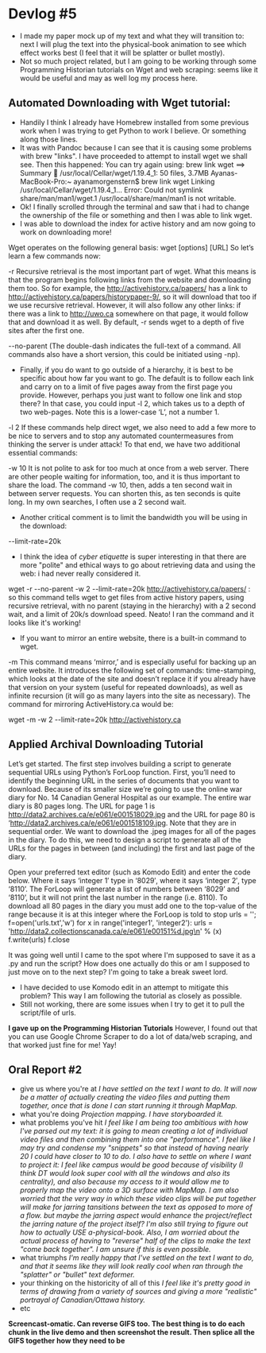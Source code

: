 # Devlog #5

- I made my paper mock up of my text and what they will transition to: next I will plug the text into the physical-book animation to see which effect works best (I feel that it will be splatter or bullet mostly). 
- Not so much project related, but I am going to be working through some Programming Historian tutorials on Wget and web scraping: seems like it would be useful and may as well log my process here. 

## Automated Downloading with Wget tutorial:
- Handily I think I already have Homebrew installed from some previous work when I was trying to get Python to work I believe. Or something along those lines. 
- It was with Pandoc because I can see that it is causing some problems with brew "links". I have proceeded to attempt to install wget we shall see. 
Then this happened: You can try again using:
  brew link wget
==> Summary
🍺  /usr/local/Cellar/wget/1.19.4_1: 50 files, 3.7MB
Ayanas-MacBook-Pro:~ ayanamorgenstern$ brew link wget
Linking /usr/local/Cellar/wget/1.19.4_1... 
Error: Could not symlink share/man/man1/wget.1
/usr/local/share/man/man1 is not writable.
- Ok! I finally scrolled through the terminal and saw that i had to change the ownership of the file or something and then I was able to link wget. 
- I was able to download the index for active history and am now going to work on downloading more!

Wget operates on the following general basis:
wget [options] [URL]
So let’s learn a few commands now:

-r
Recursive retrieval is the most important part of wget. What this means is that the program begins following links from the website and downloading them too. So for example, the http://activehistory.ca/papers/ has a link to http://activehistory.ca/papers/historypaper-9/, so it will download that too if we use recursive retrieval. However, it will also follow any other links: if there was a link to http://uwo.ca somewhere on that page, it would follow that and download it as well. By default, -r sends wget to a depth of five sites after the first one. 

--no-parent 
(The double-dash indicates the full-text of a command. All commands also have a short version, this could be initiated using -np).
- Finally, if you do want to go outside of a hierarchy, it is best to be specific about how far you want to go. The default is to follow each link and carry on to a limit of five pages away from the first page you provide. However, perhaps you just want to follow one link and stop there? In that case, you could input -l 2, which takes us to a depth of two web-pages. Note this is a lower-case ‘L’, not a number 1.

-l 2
If these commands help direct wget, we also need to add a few more to be nice to servers and to stop any automated countermeasures from thinking the server is under attack! To that end, we have two additional essential commands:

-w 10
It is not polite to ask for too much at once from a web server. There are other people waiting for information, too, and it is thus important to share the load. The command -w 10, then, adds a ten second wait in between server requests. You can shorten this, as ten seconds is quite long. In my own searches, I often use a 2 second wait.
- Another critical comment is to limit the bandwidth you will be using in the download:

--limit-rate=20k

- I think the idea of *cyber etiquette* is super interesting in that there are more "polite" and ethical ways to go about retrieving data and using the web: i had never really considered it. 

wget -r --no-parent -w 2 --limit-rate=20k http://activehistory.ca/papers/ : so this command tells wget to get files from active history papers, using recursive retrieval, with no parent (staying in the hierarchy) with a 2 second wait, and a limit of 20k/s download speed. Neato!
I ran the command and it looks like it's working!
- If you want to mirror an entire website, there is a built-in command to wget.

-m
This command means ‘mirror,’ and is especially useful for backing up an entire website. It introduces the following set of commands: time-stamping, which looks at the date of the site and doesn’t replace it if you already have that version on your system (useful for repeated downloads), as well as infinite recursion (it will go as many layers into the site as necessary). The command for mirroring ActiveHistory.ca would be:

wget -m -w 2 --limit-rate=20k http://activehistory.ca

## Applied Archival Downloading Tutorial

Let’s get started. The first step involves building a script to generate sequential URLs using Python’s ForLoop function. First, you’ll need to identify the beginning URL in the series of documents that you want to download. Because of its smaller size we’re going to use the online war diary for No. 14 Canadian General Hospital as our example. The entire war diary is 80 pages long. The URL for page 1 is http://data2.archives.ca/e/e061/e001518029.jpg and the URL for page 80 is ‘http://data2.archives.ca/e/e061/e001518109.jpg. Note that they are in sequential order. We want to download the .jpeg images for all of the pages in the diary. To do this, we need to design a script to generate all of the URLs for the pages in between (and including) the first and last page of the diary.

Open your preferred text editor (such as Komodo Edit) and enter the code below. Where it says ‘integer 1′ type in ‘8029′, where it says ‘integer 2′, type ‘8110’. The ForLoop will generate a list of numbers between ‘8029’ and ‘8110’, but it will not print the last number in the range (i.e. 8110). To download all 80 pages in the diary you must add one to the top-value of the range because it is at this integer where the ForLoop is told to stop
urls = '';
f=open('urls.txt','w')
for x in range('integer1', 'integer2'):
    urls = 'http://data2.collectionscanada.ca/e/e061/e00151%d.jpg\n' % (x)
    f.write(urls)
f.close

It was going well until I came to the spot where I'm supposed to save it as a .py and run the script? How does one actually do this or am I supposed to just move on to the next step? I'm going to take a break sweet lord. 
- I have decided to use Komodo edit in an attempt to mitigate this problem? This way I am following the tutorial as closely as possible. 
- Still not working, there are some issues when I try to get it to pull the script/file of urls. 

**I gave up on the Programming Historian Tutorials**
However, I found out that you can use Google Chrome Scraper to do a lot of data/web scraping, and that worked just fine for me! Yay!

## Oral Report #2

- give us where you're at 
*I have settled on the text I want to do. It will now be a matter of actually creating the video files and putting them together, once that is done I can start running it through MapMap.*
- what you're doing 
*Projection mapping. I have storyboarded it.*
- what problems you've hit
*I feel like I am being too ambitious with how I've parsed out my text: it is going to mean creating a lot of individual video files and then combining them into one "performance". I feel like I may try and condense my "snippets" so that instead of having nearly 20 I could have closer to 10 to do. I also have to settle on where I want to project it: I feel like campus would be good because of visibility (I think DT would look super cool with all the windows and also its centrality), and also because my access to it would allow me to properly map the video onto a 3D surface with MapMap. I am also worried that the very way in which these video clips will be put together will make for jarring tansitions between the text as opposed to more of a flow. but maybe the jarring aspect would enhance the project/reflect the jarring nature of the project itself? I'm also still trying to figure out how to actually USE a-physical-book. Also, I am worried about the actual process of having to "reverse" half of the clips to make the text "come back together". I am unsure if this is even possible.* 
- what triumphs
*I'm really happy that I've settled on the text I want to do, and that it seems like they will look really cool when ran through the "splatter" or "bullet" text deformer.*
- your thinking on the historicity of all of this
*I feel like it's pretty good in terms of drawing from a variety of sources and giving a more "realistic" portrayal of Canadian/Ottawa history.*
- etc

**Screencast-omatic. Can reverse GIFS too. The best thing is to do each chunk in the live demo and then screenshot the result. Then splice all the GIFS together how they need to be**


